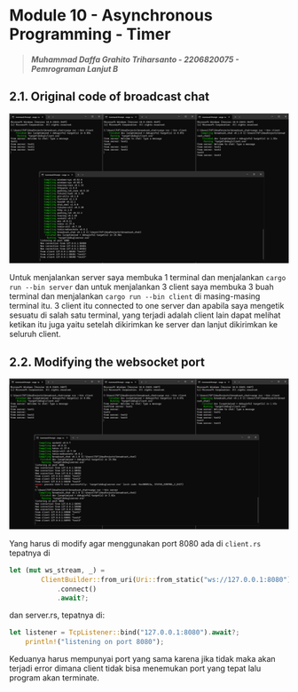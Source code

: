 # Module 10 - Asynchronous Programming - Timer

> ##### Muhammad Daffa Grahito Triharsanto - 2206820075 - Pemrograman Lanjut B

## 2.1. Original code of broadcast chat

![Image 2.1](assets/images/2.1.png)

Untuk menjalankan server saya membuka 1 terminal dan menjalankan `cargo run --bin server` dan untuk menjalankan 3 client saya membuka 3 buah terminal dan menjalankan `cargo run --bin client` di masing-masing terminal itu. 3 client itu connected to one server dan apabila saya mengetik sesuatu di salah satu terminal, yang terjadi adalah client lain dapat melihat ketikan itu juga yaitu setelah dikirimkan ke server dan lanjut dikirimkan ke seluruh client.

## 2.2. Modifying the websocket port

![Image 2.2](assets/images/2.2.png)

Yang harus di modify agar menggunakan port 8080 ada di `client.rs` tepatnya di 
```rust
let (mut ws_stream, _) =
        ClientBuilder::from_uri(Uri::from_static("ws://127.0.0.1:8080"))
            .connect()
            .await?;
```
dan server.rs, tepatnya di:
```rust
let listener = TcpListener::bind("127.0.0.1:8080").await?;
    println!("listening on port 8080");
```

Keduanya harus mempunyai port yang sama karena jika tidak maka akan terjadi error dimana client tidak bisa menemukan port yang tepat lalu program akan terminate.